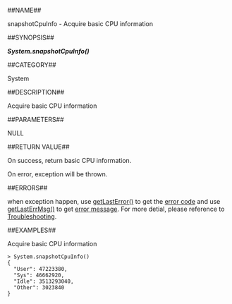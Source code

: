 
##NAME##

snapshotCpuInfo - Acquire basic CPU information

##SYNOPSIS##

***System.snapshotCpuInfo()***

##CATEGORY##

System

##DESCRIPTION##

Acquire basic CPU information

##PARAMETERS##

NULL

##RETURN VALUE##

On success, return basic CPU information.

On error, exception will be thrown.

##ERRORS##

when exception happen, use [getLastError()](manual/Manual/Sequoiadb_command/Global/getLastError.md) to get the [error code](manual/Manual/Sequoiadb_error_code.md)  and use [getLastErrMsg()](manual/Manual/Sequoiadb_command/Global/getLastErrMsg.md) to get [error message](manual/Manual/Sequoiadb_command/Global/getLastErrMsg.md). For more detial, please  reference to [Troubleshooting](manual/FAQ/faq_sdb.md).

##EXAMPLES##

Acquire basic CPU information

```lang-javascript
> System.snapshotCpuInfo()
{
  "User": 47223380,
  "Sys": 46662920,
  "Idle": 3513293040,
  "Other": 3023840
}
```